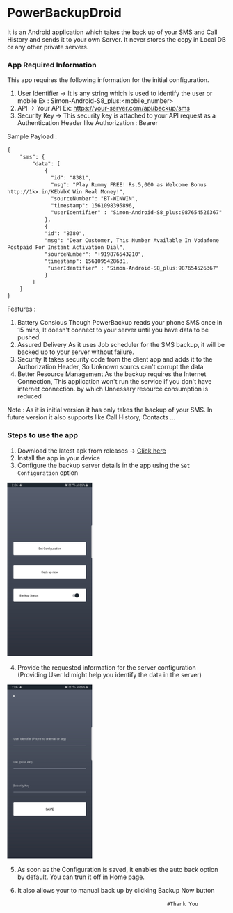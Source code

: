 # PowerBackupDroid

It is an Android application which takes the back up of your SMS and Call History and sends it to your own Server. It never stores the copy in Local DB or any other private servers.

### App Required Information

This app requires the following information for the initial configuration.

1. User Identifier -> It is any string which is used to identify the user or mobile Ex : Simon-Android-S8_plus:<mobile_number>
2. API -> Your API Ex: https://your-server.com/api/backup/sms
3. Security Key -> This security key is attached to your API request as a Authentication Header like Authorization : Bearer <Security key>
  
Sample Payload : 

```
{
    "sms": {
        "data": [
            {
              "id": "8381",
              "msg": "Play Rummy FREE! Rs.5,000 as Welcome Bonus http://1kx.in/KEbVbX Win Real Money!",
              "sourceNumber": "BT-WINWIN",
              "timestamp": 1561098395896,
              "userIdentifier" : "Simon-Android-S8_plus:987654526367"
            },
            {
            "id": "8380",
            "msg": "Dear Customer, This Number Available In Vodafone Postpaid For Instant Activation Dial",
            "sourceNumber": "+919876543210",
            "timestamp": 1561095428631,
             "userIdentifier" : "Simon-Android-S8_plus:987654526367"
            }
        ]
    }
}
```

Features : 

  1. Battery Consious
      Though PowerBackup reads your phone SMS once in 15 mins, It doesn't connect to your server until you have data to be pushed.
  2. Assured Delivery
      As it uses Job scheduler for the SMS backup, it will be backed up to your server without failure.
  3. Security
      It takes security code from the client app and adds it to the Authorization Header, So Unknown sourcs can't corrupt the data
  4. Better Resource Management
      As the backup requires the Internet Connection, This application won't run the service if you don't have internet connection. by         which Unnessary resource consumption is reduced


Note : As it is initial version it has only takes the backup of your SMS. In future version it also supports like Call History, Contacts ...

### Steps to use the app

1. Download the latest apk from releases -> [Click here](https://github.com/simonchius/PowerBackupDroid/releases/download/v1.0.0.20190627/powerbackup-release-v1.0.0.20190627.apk) 
2. Install the app in your device
3. Configure the backup server details in the app using the `Set Configuration` option

<img src="https://raw.githubusercontent.com/simonchius/PowerBackupDroid/master/screenshots/1.JPG" alt="" height="400" />

4. Provide the requested information for the server configuration (Providing User Id might help you identify the data in the server)

<img src="https://raw.githubusercontent.com/simonchius/PowerBackupDroid/master/screenshots/2.jpg" alt="" height="400" />

5. As soon as the Configuration is saved, it enables the auto back option by default. You can trun it off in Home page.

6. It also allows your to manual back up by clicking Backup Now button


                                                       #Thank You



  
    
